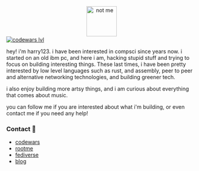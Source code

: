 <div align="center">
  <img src="https://avatars.githubusercontent.com/u/37616962?s=460&u=3ef9ae978dc7a56d11bd9b4deb3d48d683430e1d&v=4" alt="not me" width="80" height="80">
</div>
<a href="https://www.codewars.com/users/geekcatfr">
<img src="https://www.codewars.com/users/geekcatfr/badges/micro" alt="codewars lvl"></a>

hey! i'm harry123. i have been interested in compsci since years now. i started on an old ibm pc, and here i am, hacking stupid stuff and trying to focus on building interesting things.
These last times, i have been pretty interested by low level languages such as rust, and assembly, peer to peer and alternative networking technologies, and building greener tech.

i also enjoy building more artsy things, and i am curious about everything that comes about music.

you can follow me if you are interested about what i'm building, or even contact me if you need any help!

### Contact 👯
- [codewars](https://www.codewars.com/users/geekcatfr)
- [rootme](https://www.root-me.org/blehhpussycat)
- [fediverse](https://fish.hypervirtual.world/@notharry123)
- [blog](https://hypervirtual.world)


